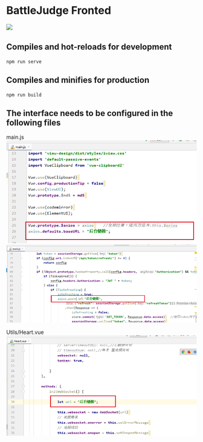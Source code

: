 BattleJudge Fronted
===
<img src="https://img.shields.io/badge/vue-2.6.11-blue"></img>



Compiles and hot-reloads for development
---
~~~
npm run serve
~~~

Compiles and minifies for production
---
~~~
npm run build
~~~




The interface needs to be configured in the following files
---
main.js\
![](./img/main1.png)
![](./img/main2.png)

Utils/Heart.vue\
![](./img/heart.png)
